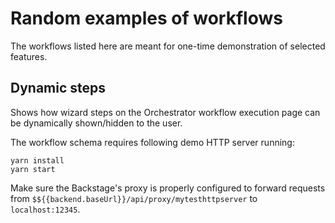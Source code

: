 # Random examples of workflows

The workflows listed here are meant for one-time demonstration of selected features.

## Dynamic steps
Shows how wizard steps on the Orchestrator workflow execution page can be dynamically shown/hidden to the user.

The workflow schema requires following demo HTTP server running:
```
yarn install
yarn start
```

Make sure the Backstage's proxy is properly configured to forward requests
from `$${{backend.baseUrl}}/api/proxy/mytesthttpserver` to `localhost:12345`.


